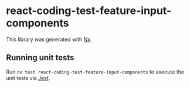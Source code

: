 # react-coding-test-feature-input-components

This library was generated with [Nx](https://nx.dev).

## Running unit tests

Run `nx test react-coding-test-feature-input-components` to execute the unit tests via [Jest](https://jestjs.io).
